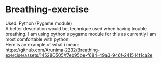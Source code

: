 # Breathing-exercise
Used: Python (Pygame module)  
A better description would be, technique used when having trouble breathing. I am using python's pygame module for this as currently i am most comfortable with python.  
Here is an example of what i mean:  
https://github.com/Arunima-2232/Breathing-exercise/assets/145280505/f7eb95be-f684-49a3-946f-241514f1ca2e
